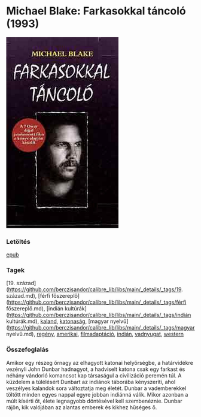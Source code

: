 # <a name="id_721">Michael Blake: Farkasokkal táncoló (1993)</a>
<img src="https://github.com/BercziSandor/calibre_lib/raw/main/libs/main/Michael%20Blake/Farkasokkal%20tancolo%20%28721%29/cover.jpg" alt="cover" width="300"/>

### Letöltés
[epub](https://github.com/BercziSandor/calibre_lib/raw/main/libs/main/Michael%20Blake/Farkasokkal%20tancolo%20%28721%29/Farkasokkal%20tancolo%20-%20Michael%20Blake.epub)

### Tagek
[19. század](https://github.com/berczisandor/calibre_lib/libs/main/_details/_tags/19. század.md), [férfi főszereplő](https://github.com/berczisandor/calibre_lib/libs/main/_details/_tags/férfi főszereplő.md), [indián kultúrák](https://github.com/berczisandor/calibre_lib/libs/main/_details/_tags/indián kultúrák.md), [kaland](https://github.com/berczisandor/calibre_lib/libs/main/_details/_tags/kaland.md), [katonaság](https://github.com/berczisandor/calibre_lib/libs/main/_details/_tags/katonaság.md), [magyar nyelvű](https://github.com/berczisandor/calibre_lib/libs/main/_details/_tags/magyar nyelvű.md), [regény](https://github.com/berczisandor/calibre_lib/libs/main/_details/_tags/regény.md), [amerikai](https://github.com/berczisandor/calibre_lib/libs/main/_details/_tags/amerikai.md), [filmadaptáció](https://github.com/berczisandor/calibre_lib/libs/main/_details/_tags/filmadaptáció.md), [indián](https://github.com/berczisandor/calibre_lib/libs/main/_details/_tags/indián.md), [vadnyugat](https://github.com/berczisandor/calibre_lib/libs/main/_details/_tags/vadnyugat.md), [western](https://github.com/berczisandor/calibre_lib/libs/main/_details/_tags/western.md)

### Összefoglalás
<p class="description">Amikor egy részeg őrnagy az elhagyott katonai helyőrségbe, a határvidékre vezényli John Dunbar hadnagyot, a hadviselt katona csak egy farkast és néhány vándorló komancsot kap társaságul a civilizáció peremén túl. A küzdelem a túlélésért Dunbart az indiánok táborába kényszeríti, ahol veszélyes kalandok sora változtatja meg életét. Dunbar a vademberekkel töltött minden egyes nappal egyre jobban indiánná válik. Mikor azonban a múlt kísérti őt, élete legnagyobb döntésével kell szembenéznie. Dunbar rájön, kik valójában az alantas emberek és kikhez hűséges ő.</p>


